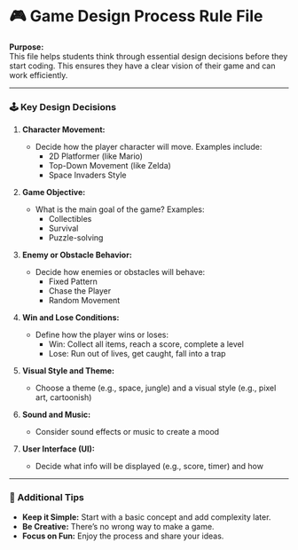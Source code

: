 # 🎮 Game Design Process Rule File

**Purpose:**  
This file helps students think through essential design decisions before they start coding. This ensures they have a clear vision of their game and can work efficiently.

---

### 🕹️ Key Design Decisions

1. **Character Movement:**
   - Decide how the player character will move. Examples include:
     - 2D Platformer (like Mario)
     - Top-Down Movement (like Zelda)
     - Space Invaders Style

2. **Game Objective:**
   - What is the main goal of the game? Examples:
     - Collectibles
     - Survival
     - Puzzle-solving

3. **Enemy or Obstacle Behavior:**
   - Decide how enemies or obstacles will behave:
     - Fixed Pattern
     - Chase the Player
     - Random Movement

4. **Win and Lose Conditions:**
   - Define how the player wins or loses:
     - Win: Collect all items, reach a score, complete a level
     - Lose: Run out of lives, get caught, fall into a trap

5. **Visual Style and Theme:**
   - Choose a theme (e.g., space, jungle) and a visual style (e.g., pixel art, cartoonish)

6. **Sound and Music:**
   - Consider sound effects or music to create a mood

7. **User Interface (UI):**
   - Decide what info will be displayed (e.g., score, timer) and how

---

### 🌟 Additional Tips

- **Keep it Simple:** Start with a basic concept and add complexity later.
- **Be Creative:** There’s no wrong way to make a game.
- **Focus on Fun:** Enjoy the process and share your ideas.
